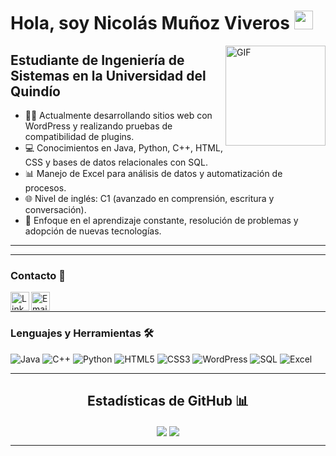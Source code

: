 <!-- README PERSONALIZADO PARA NICOLÁS QUISOBONI -->

# Hola, soy Nicolás Muñoz Viveros <img width="30px" src="https://media.tenor.com/images/3b388fe03da271d2674faf85eb7c3fcd/tenor.gif" />

<img align="right" alt="GIF" height="160px" src="https://media.giphy.com/media/du3J3cXyzhj75IOgvA/giphy.gif" />

## Estudiante de Ingeniería de Sistemas en la Universidad del Quindío  

- 👨‍💻 Actualmente desarrollando sitios web con WordPress y realizando pruebas de compatibilidad de plugins.  
- 💻 Conocimientos en Java, Python, C++, HTML, CSS y bases de datos relacionales con SQL.  
- 📊 Manejo de Excel para análisis de datos y automatización de procesos.  
- 🌐 Nivel de inglés: C1 (avanzado en comprensión, escritura y conversación).  
- 🎯 Enfoque en el aprendizaje constante, resolución de problemas y adopción de nuevas tecnologías.

---



---

### Contacto 📝

[<img align="left" alt="LinkedIn" height="30px" src="https://www.flaticon.com/svg/static/icons/svg/725/725337.svg"/>][linkedin]
[<img align="left" alt="Email" height="30px" src="https://www.flaticon.com/svg/static/icons/svg/561/561127.svg"/>](mailto:n.quisoboni@gmail.com)

<br />

---

### Lenguajes y Herramientas 🛠

![Java](http://img.shields.io/badge/-Java-5B4638?style=flat-square&logo=java&logoColor=ffffff)
![C++](http://img.shields.io/badge/-C++-00599C?style=flat-square&logo=c%2B%2B&logoColor=ffffff)
![Python](http://img.shields.io/badge/-Python-3776AB?style=flat-square&logo=python&logoColor=ffffff)
![HTML5](https://img.shields.io/badge/-HTML5-%23E44D27?style=flat-square&logo=html5&logoColor=ffffff)
![CSS3](https://img.shields.io/badge/-CSS3-%231572B6?style=flat-square&logo=css3)
![WordPress](https://img.shields.io/badge/-WordPress-21759B?style=flat-square&logo=wordpress&logoColor=ffffff)
![SQL](https://img.shields.io/badge/-SQL-4479A1?style=flat-square&logo=mysql&logoColor=ffffff)
![Excel](https://img.shields.io/badge/-Excel-217346?style=flat-square&logo=microsoft-excel&logoColor=ffffff)


---

<h2 align="center">Estadísticas de GitHub 📊</h2>

<div align="center"> 
    <img align="center" src="https://github-readme-stats.vercel.app/api?username=quiso888&show_icons=true&include_all_commits=true&count_private=true&theme=react&line_height=40" />
    <img align="center" src="https://github-readme-stats.vercel.app/api/top-langs/?username=quiso888&theme=react&line_height=40&hide=css"/>
</div>

---

[linkedin]: [https://www.linkedin.com/in/nocp/](https://www.linkedin.com/in/nicolas-muñoz-b33462252/)
